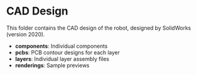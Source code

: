 # CAD Design 

This folder contains the CAD design of the robot, designed by SolidWorks (version 2020). 


- **components**: Individual components 
- **pcbs**: PCB contour designs for each layer 
- **layers**: Individual layer assembly files 
- **renderings**: Sample previews 